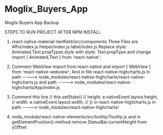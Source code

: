 # Moglix_Buyers_App
Moglix Buyers App Backup

STEPS TO RUN PROJECT AFTER NPM INSTALL

1. react-native-material-textfield/src/components
Three Files are 
Affix/index.js
Helper/index.js
label/index.js
Replace style: Animated.Text.propTypes.style
with style: Text.propType
and change  import { Animated,Text } from 'react-native';

2. Comment WebView  import from react-native 
and import { WebView } from 'react-native-webview'; 
And in file react-native-highcharts.js in path -----> node_modules/react-native-highcharts/react-native-highcharts.js and path -----> node_modules/react-native-highcharts/App/index.js

3. Comment  this line 
  // this.setState({
        //     height: e.nativeEvent.layout.height,
        //     width: e.nativeEvent.layout.width,
        // })
in react-native-highcharts.js in path -----> node_modules/react-native-highcharts/

4.  node_module/react-native-elements/src/tooltip/Tooltip.js and in getElementPosition() method remove StatusBar.currentHeight from yOffset